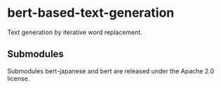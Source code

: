 # bert-based-text-generation
Text generation by iterative word replacement.

## Submodules
Submodules bert-japanese and bert are released under the Apache 2.0 license.

